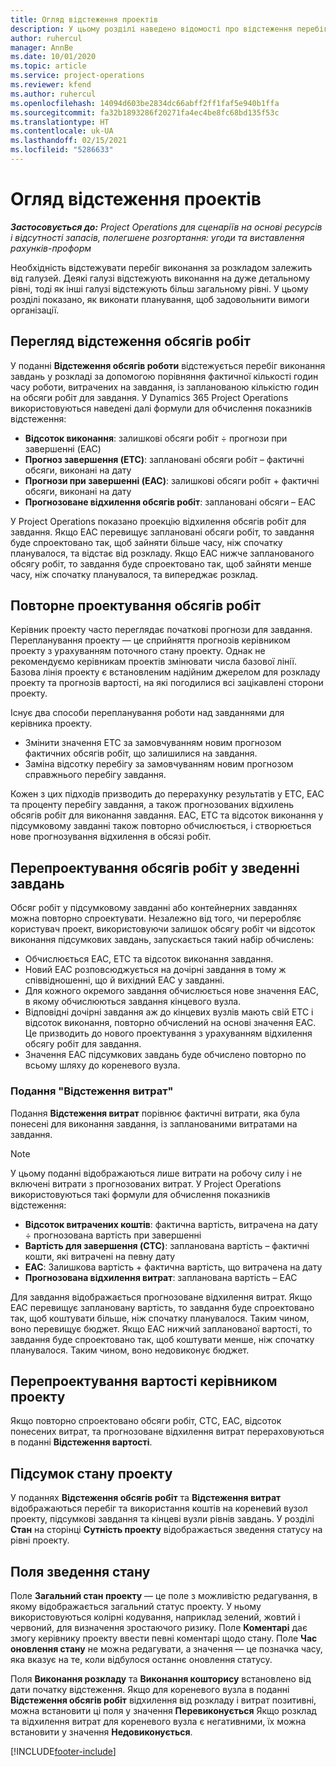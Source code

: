 ```yaml
---
title: Огляд відстеження проектів
description: У цьому розділі наведено відомості про відстеження перебігу проекту та витрачання коштів.
author: ruhercul
manager: AnnBe
ms.date: 10/01/2020
ms.topic: article
ms.service: project-operations
ms.reviewer: kfend
ms.author: ruhercul
ms.openlocfilehash: 14094d603be2834dc66abff2ff1faf5e940b1ffa
ms.sourcegitcommit: fa32b1893286f20271fa4ec4be8fc68bd135f53c
ms.translationtype: HT
ms.contentlocale: uk-UA
ms.lasthandoff: 02/15/2021
ms.locfileid: "5286633"
---
```

# <a name="project-tracking-overview"></a>Огляд відстеження проектів

_**Застосовується до:** Project Operations для сценаріїв на основі ресурсів і відсутності запасів, полегшене розгортання: угоди та виставлення рахунків-проформ_

Необхідність відстежувати перебіг виконання за розкладом залежить від галузей. Деякі галузі відстежують виконання на дуже детальному рівні, тоді як інші галузі відстежують більш загальному рівні. У цьому розділі показано, як виконати планування, щоб задовольнити вимоги організації.

## <a name="effort-tracking-view"></a>Перегляд відстеження обсягів робіт

У поданні **Відстеження обсягів роботи** відстежується перебіг виконання завдань у розкладі за допомогою порівняння фактичної кількості годин часу роботи, витрачених на завдання, із запланованою кількістю годин на обсяги робіт для завдання. У Dynamics 365 Project Operations використовуються наведені далі формули для обчислення показників відстеження:

- **Відсоток виконання**: залишкові обсяги робіт ÷ прогнози при завершенні (EAC) 
- **Прогноз завершення (ETC)**: заплановані обсяги робіт – фактичні обсяги, виконані на дату 
- **Прогнози при завершенні (EAC)**: залишкові обсяги робіт + фактичні обсяги, виконані на дату 
- **Прогнозоване відхилення обсягів робіт**: заплановані обсяги – EAC

У Project Operations показано проекцію відхилення обсягів робіт для завдання. Якщо EAC перевищує заплановані обсяги робіт, то завдання буде спроектовано так, щоб зайняти більше часу, ніж спочатку планувалося, та відстає від розкладу. Якщо EAC нижче запланованого обсягу робіт, то завдання буде спроектовано так, щоб зайняти менше часу, ніж спочатку планувалося, та випереджає розклад.

## <a name="reprojecting-effort"></a>Повторне проектування обсягів робіт

Керівник проекту часто переглядає початкові прогнози для завдання. Перепланування проекту — це сприйняття прогнозів керівником проекту з урахуванням поточного стану проекту. Однак не рекомендуємо керівникам проектів змінювати числа базової лінії. Базова лінія проекту є встановленим надійним джерелом для розкладу проекту та прогнозів вартості, на які погодилися всі зацікавлені сторони проекту.

Існує два способи перепланування роботи над завданнями для керівника проекту.

- Змінити значення ETC за замовчуванням новим прогнозом фактичних обсягів робіт, що залишилися на завдання. 
- Заміна відсотку перебігу за замовчуванням новим прогнозом справжнього перебігу завдання.

Кожен з цих підходів призводить до перерахунку результатів у ETC, EAC та проценту перебігу завдання, а також прогнозованих відхилень обсягів робіт для виконання завдання. EAC, ETC та відсоток виконання у підсумковому завданні також повторно обчислюється, і створюється нове прогнозування відхилення в обсязі робіт.

## <a name="reprojection-of-effort-on-summary-tasks"></a>Перепроектування обсягів робіт у зведенні завдань

Обсяг робіт у підсумковому завданні або контейнерних завданнях можна повторно спроектувати. Незалежно від того, чи переробляє користувач проект, використовуючи залишок обсягу робіт чи відсоток виконання підсумкових завдань, запускається такий набір обчислень:

- Обчислюється EAC, ETC та відсоток виконання завдання.
- Новий EAC розповсюджується на дочірні завдання в тому ж співвідношенні, що й вихідний EAC у завданні.
- Для кожного окремого завдання обчислюється нове значення EAC, в якому обчислюються завдання кінцевого вузла. 
- Відповідні дочірні завдання аж до кінцевих вузлів мають свій ETC і відсоток виконання, повторно обчислений на основі значення EAC. Це призводить до нового проектування з урахуванням відхилення обсягу робіт для завдання. 
- Значення EAC підсумкових завдань буде обчислено повторно по всьому шляху до кореневого вузла.

### <a name="cost-tracking-view"></a>Подання "Відстеження витрат" 

Подання **Відстеження витрат** порівнює фактичні витрати, яка була понесені для виконання завдання, із запланованими витратами на завдання. 

> [!NOTE]
> У цьому поданні відображаються лише витрати на робочу силу і не включені витрати з прогнозованих витрат. У Project Operations використовуються такі формули для обчислення показників відстеження:

- **Відсоток витрачених коштів**: фактична вартість, витрачена на дату ÷ прогнозована вартість при завершенні
- **Вартість для завершення (CTC)**: запланована вартість – фактичні кошти, які витрачені на певну дату
- **EAC**: Залишкова вартість + фактична вартість, що витрачена на дату
- **Прогнозована відхилення витрат**: запланована вартість – EAC

Для завдання відображається прогнозоване відхилення витрат. Якщо EAC перевищує заплановану вартість, то завдання буде спроектовано так, щоб коштувати більше, ніж спочатку планувалося. Таким чином, воно перевищує бюджет. Якщо EAC нижчий запланованої вартості, то завдання буде спроектовано так, щоб коштувати менше, ніж спочатку планувалося. Таким чином, воно недовиконує бюджет.

## <a name="project-managers-reprojection-of-cost"></a>Перепроектування вартості керівником проекту

Якщо повторно спроектовано обсяги робіт, CTC, EAC, відсоток понесених витрат, та прогнозоване відхилення витрат перераховуються в поданні **Відстеження вартості**.

## <a name="project-status-summary"></a>Підсумок стану проекту

У поданнях **Відстеження обсягів робіт** та **Відстеження витрат** відображаються перебіг та використання коштів на кореневий вузол проекту, підсумкові завдання та кінцеві вузли рівнів завдань. У розділі **Стан** на сторінці **Сутність проекту** відображається зведення статусу на рівні проекту.

## <a name="status-summary-fields"></a>Поля зведення стану

Поле **Загальний стан проекту** — це поле з можливістю редагування, в якому відображається загальний статус проекту. У ньому використовуються колірні кодування, наприклад зелений, жовтий і червоний, для визначення зростаючого ризику. Поле **Коментарі** дає змогу керівнику проекту ввести певні коментарі щодо стану. Поле **Час оновлення стану** не можна редагувати, а значення — це позначка часу, яка вказує на те, коли відбулося останнє оновлення статусу.

Поля **Виконання розкладу** та **Виконання кошторису** встановлено від дати початку відстеження. Якщо для кореневого вузла в поданні **Відстеження обсягів робіт** відхилення від розкладу і витрат позитивні, можна встановити ці поля у значення **Перевиконується** Якщо розклад та відхилення витрат для кореневого вузла є негативними, їх можна встановити у значення **Недовиконується**.


[!INCLUDE[footer-include](../includes/footer-banner.md)]